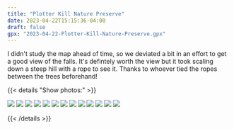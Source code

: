 ```yaml
---
title: "Plotter Kill Nature Preserve"
date: 2023-04-22T15:15:36-04:00
draft: false
gpx: "2023-04-22-Plotter-Kill-Nature-Preserve.gpx"
---
```


I didn't study the map ahead of time, so we deviated a bit in an effort
to get a good view of the falls.
It's defintely worth the view but it took scaling down
a steep hill with a rope to see it.
Thanks to whoever tied the ropes between the trees beforehand!

{{< details "Show photos:" >}}

![](/files/images/tracks/2023-04-22/PXL_20230422_192855283.jpg)
![](/files/images/tracks/2023-04-22/PXL_20230422_192900233.jpg)
![](/files/images/tracks/2023-04-22/PXL_20230422_193037865.jpg)
![](/files/images/tracks/2023-04-22/PXL_20230422_193040244.jpg)
![](/files/images/tracks/2023-04-22/PXL_20230422_193857117.jpg)
![](/files/images/tracks/2023-04-22/PXL_20230422_194510979.jpg)
![](/files/images/tracks/2023-04-22/PXL_20230422_194556936.jpg)
![](/files/images/tracks/2023-04-22/PXL_20230422_200254253.MP.jpg)
![](/files/images/tracks/2023-04-22/PXL_20230422_200342514.jpg)
![](/files/images/tracks/2023-04-22/PXL_20230422_200431012.jpg)
![](/files/images/tracks/2023-04-22/PXL_20230422_200440404.jpg)
![](/files/images/tracks/2023-04-22/PXL_20230422_201336997.jpg)
![](/files/images/tracks/2023-04-22/PXL_20230422_204415462.jpg)

{{< /details >}}
